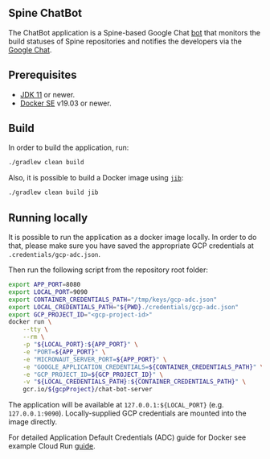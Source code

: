 Spine ChatBot
-------

The ChatBot application is a Spine-based Google Chat [bot][chatbot-concepts] that
monitors the build statuses of Spine repositories and notifies the developers
via the [Google Chat][google-chat].

[chatbot-concepts]: https://developers.google.com/hangouts/chat/concepts/bots
[google-chat]: https://chat.google.com/

## Prerequisites

* [JDK 11][jdk11] or newer.
* [Docker SE][docker] v19.03 or newer.

[docker]: https://docs.docker.com/get-docker/
[jdk11]: https://docs.aws.amazon.com/corretto/latest/corretto-11-ug/downloads-list.html

## Build

In order to build the application, run:

```bash
./gradlew clean build
```

Also, it is possible to build a Docker image using [`jib`][jib]:

```bash
./gradlew clean build jib
```

[jib]: https://github.com/GoogleContainerTools/jib

## Running locally 

It is possible to run the application as a docker image locally. In order to do that, please make
sure you have saved the appropriate GCP credentials at `.credentials/gcp-adc.json`.

Then run the following script from the repository root folder:

```bash
export APP_PORT=8080
export LOCAL_PORT=9090
export CONTAINER_CREDENTIALS_PATH="/tmp/keys/gcp-adc.json"
export LOCAL_CREDENTIALS_PATH="${PWD}./credentials/gcp-adc.json"
export GCP_PROJECT_ID="<gcp-project-id>"
docker run \
    --tty \
    --rm \
    -p "${LOCAL_PORT}:${APP_PORT}" \
    -e "PORT=${APP_PORT}" \
    -e "MICRONAUT_SERVER_PORT=${APP_PORT}" \
    -e "GOOGLE_APPLICATION_CREDENTIALS=${CONTAINER_CREDENTIALS_PATH}" \
    -e "GCP_PROJECT_ID=${GCP_PROJECT_ID}" \
    -v "${LOCAL_CREDENTIALS_PATH}:${CONTAINER_CREDENTIALS_PATH}" \
    gcr.io/${gcpProject}/chat-bot-server
```

The application will be available at `127.0.0.1:${LOCAL_PORT}` (e.g. `127.0.0.1:9090`). 
Locally-supplied GCP credentials are mounted into the image directly.

For detailed Application Default Credentials (ADC) guide for Docker see example 
Cloud Run [guide][cloud-run-local-guide].

[cloud-run-local-guide]: https://cloud.google.com/run/docs/testing/local#running_locally_using_docker_with_access_to_services
